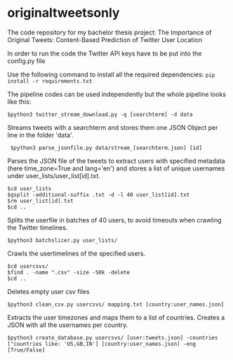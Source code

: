 # originaltweetsonly
The code repository for my bachelor thesis project: The Importance of Original Tweets: Content-Based Prediction of Twitter User Location

In order to run the code the Twitter API keys have to be put into the config.py file

Use the following command to install all the required dependencies:
``` pip install -r requirements.txt ```

The pipeline codes can be used independently but the whole pipeline looks like this:

``` $python3 twitter_stream_download.py -q [searchterm] -d data ```

Streams tweets with a searchterm and stores them one JSON Object per line in the folder 'data'.

``` $python3 parse_jsonfile.py data/stream_[searchterm.json] [id]```

Parses the JSON file of the tweets to extract users with specified metadata (here time_zone=True and lang='en') and stores a list of unique usernames under user_lists/user_list[id].txt.

``` 
$cd user_lists
$gsplit -additional-suffix .txt -d -l 40 user_list[id].txt
$rm user_list[id].txt
$cd .. 
``` 

Splits the userfile in batches of 40 users, to avoid timeouts when crawling the Twitter timelines.

``` $python3 batchslicer.py user_lists/ ```

Crawls the usertimelines of the specified users.

```
$cd usercsvs/
$find . -name ".csv" -size -50k -delete
$cd ..
```

Deletes empty user csv files

```$python3 clean_csv.py usercsvs/ mapping.txt [country:user_names.json]```

Extracts the user timezones and maps them to a list of countries. Creates a JSON with all the usernames per country.

```$python3 create_database.py usercsvs/ [user:tweets.json] -countries ["countries like: 'US,GB,IN'] [country:user_names.json] -eng [True/False] ```



